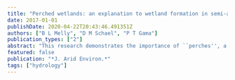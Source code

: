```yaml
---
title: "Perched wetlands: an explanation to wetland formation in semi-arid areas"
date: 2017-01-01
publishDate: 2020-04-22T20:43:46.491351Z
authors: ["B L Melly", "D M Schael", "P T Gama"]
publication_types: ["2"]
abstract: "This research demonstrates the importance of ``perches'', a hard, impermeable sub-surface layer, for ephemeral wetland development in a semi-arid area. Over 1700 wetlands were identified in the Nelson Mandela Bay Municipality (NMBM), Eastern Cape, South Africa. The …"
featured: false
publication: "*J. Arid Environ.*"
tags: ["hydrology"]
---
```


